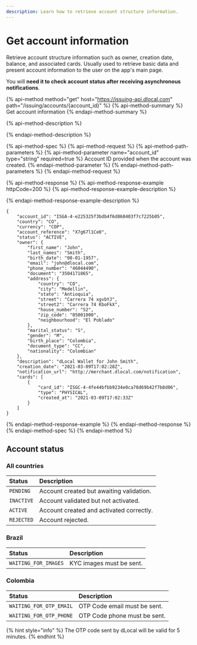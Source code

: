 ```yaml
---
description: Learn how to retrieve account structure information.
---
```


# Get account information

Retrieve account structure information such as owner, creation date, balance, and associated cards. Usually used to retrieve basic data and present account information to the user on the app's main page.

You will **need it to check account status after receiving asynchronous notifications**.

{% api-method method="get" host="https://issuing-api.dlocal.com" path="/issuing/accounts/{account\_id}" %}
{% api-method-summary %}
Get account information
{% endapi-method-summary %}

{% api-method-description %}

{% endapi-method-description %}

{% api-method-spec %}
{% api-method-request %}
{% api-method-path-parameters %}
{% api-method-parameter name="account\_id" type="string" required=true %}
Account ID provided when the account was created.
{% endapi-method-parameter %}
{% endapi-method-path-parameters %}
{% endapi-method-request %}

{% api-method-response %}
{% api-method-response-example httpCode=200 %}
{% api-method-response-example-description %}

{% endapi-method-response-example-description %}

```
{
    "account_id": "ISGA-4-e225325f3bdb4f6d868403f7c7225b05",
    "country": "CO",
    "currency": "COP",
    "account_reference": "X7g67l1Ce0",
    "status": "ACTIVE",
    "owner": {
        "first_name": "John",
        "last_names": "Smith",
        "birth_date": "08-01-1957",
        "email": "john@dlocal.com",
        "phone_number": "46044490",
        "document": "3504171865",
        "address": {
            "country": "CO",
            "city": "Medellin",
            "state": "Antioquia",
            "street": "Carrera 74 xgvbYJ",
            "street2": "Carrera 74 KboFkX",
            "house_number": "52",
            "zip_code": "05001000",
            "neighbourhood": "El Poblado"
        },
        "marital_status": "S",
        "gender": "M",
        "birth_place": "Colombia",
        "document_type": "CC",
        "nationality": "Colombian"
    },
    "description": "dLocal Wallet for John Smith",
    "creation_date": "2021-03-09T17:02:28Z",
    "notification_url": "http://merchant.dlocal.com/notification",
    "cards": [
        {
            "card_id": "ISGC-4-4fe44bfbb9234e0ca78d69b42f7b8d06",
            "type": "PHYSICAL",
            "created_at": "2021-03-09T17:02:33Z"
        }
    ]
}
```
{% endapi-method-response-example %}
{% endapi-method-response %}
{% endapi-method-spec %}
{% endapi-method %}

## Account status

### All countries

| Status | Description |
| :--- | :--- |
| `PENDING` | Account created but awaiting validation. |
| `INACTIVE` | Account validated but not activated. |
| `ACTIVE` | Account created and activated correctly. |
| `REJECTED` | Account rejected. |

### Brazil

| Status | Description |
| :--- | :--- |
| `WAITING_FOR_IMAGES` | KYC images must be sent. |

### Colombia

| Status |  Description |
| :--- | :--- |
| `WAITING_FOR_OTP_EMAIL` | OTP Code email must be sent. |
| `WAITING_FOR_OTP_PHONE` | OTP Code phone must be sent.  |

{% hint style="info" %}
The OTP code sent by dLocal will be valid for 5 minutes.
{% endhint %}

